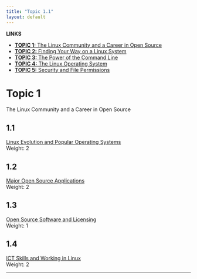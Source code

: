 ```yaml
---
title: "Topic 1.1"
layout: default
---
```


**LINKS**
- [**TOPIC 1:** The Linux Community and a Career in Open Source](https://bullintheserver.github.io/linuxstudysessions/topic1.html)
- [**TOPIC 2:** Finding Your Way on a Linux System](https://bullintheserver.github.io/linuxstudysessions/topic2.html)
- [**TOPIC 3:** The Power of the Command Line](https://bullintheserver.github.io/linuxstudysessions/topic3.html)
- [**TOPIC 4:** The Linux Operating System](https://bullintheserver.github.io/linuxstudysessions/topic4.html)
- [**TOPIC 5:** Security and File Permissions](https://bullintheserver.github.io/linuxstudysessions/topic5.html)

# Topic 1
The Linux Community and a Career in Open Source  

## 1.1
[Linux Evolution and Popular Operating Systems](https://bullintheserver.github.io/linuxstudysessions/topic1/1_1.html)  
Weight: 2

## 1.2
[Major Open Source Applications](https://bullintheserver.github.io/linuxstudysessions/topic1/1_2.html)  
Weight: 2  

## 1.3
[Open Source Software and Licensing](https://bullintheserver.github.io/linuxstudysessions/topic1/1_3.html)  
Weight: 1  

## 1.4
[ICT Skills and Working in Linux](https://bullintheserver.github.io/linuxstudysessions/topic1/1_4.html)  
Weight: 2  

---